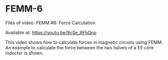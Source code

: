 # FEMM-6

Files of video: FEMM #6: Force Calculation

Available at: https://youtu.be/9cSe_8FhQno

This video shows how to calculate forces in magnetic circuits using FEMM. An example to calculate the force between the two halves of a EE core inductor is shown.

